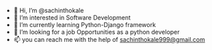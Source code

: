 - 👋 Hi, I’m @sachinthokale
- 👀 I’m interested in Software Development
- 🌱 I’m currently learning Python-Django framework
- 💞️ I’m looking for a job Opportunities as a python developer
- 📫 you can reach me with the help of sachinthokale999@gmail.com

<!---
sachinthokale/sachinthokale is a ✨ special ✨ repository because its `README.md` (this file) appears on your GitHub profile.
You can click the Preview link to take a look at your changes.
--->
